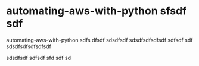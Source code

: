 # automating-aws-with-python sfsdf sdf
automating-aws-with-python
sdfs dfsdf sdsdfsdf
sdsdfsdfsdfsdf sdfsdf sdf sdsdfsdfsdfsdfsdf

sdsdfsdf
sdfsdf sfd sdf sd
